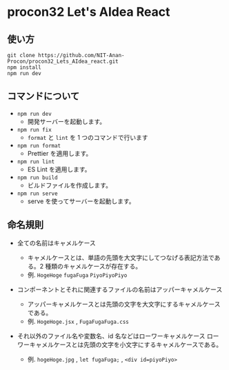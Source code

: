 # procon32 Let's AIdea React

## 使い方

```
git clone https://github.com/NIT-Anan-Procon/procon32_Lets_AIdea_react.git
npm install
npm run dev
```

## コマンドについて

- `npm run dev`
  - 開発サーバーを起動します。
- `npm run fix`
  - `format` と `lint` を 1 つのコマンドで行います
- `npm run format`
  - Prettier を適用します。
- `npm run lint`
  - ES Lint を適用します。
- `npm run build`
  - ビルドファイルを作成します。
- `npm run serve`
  - serve を使ってサーバーを起動します。

## 命名規則

- 全ての名前はキャメルケース

  - キャメルケースとは、単語の先頭を大文字にしてつなげる表記方法である。2 種類のキャメルケースが存在する。
  - 例. `HogeHoge` `fugaFuga` `PiyoPiyoPiyo`

- コンポーネントとそれに関連するファイルの名前はアッパーキャメルケース
  - アッパーキャメルケースとは先頭の文字を大文字にするキャメルケースである。
  - 例. `HogeHoge.jsx` , `FugaFugaFuga.css`

- それ以外のファイル名や変数名、id 名などはローワーキャメルケース
ローワーキャメルケースとは先頭の文字を小文字にするキャメルケースである。
  - 例. `hogeHoge.jpg` , `let fugaFuga;` , `<div id=piyoPiyo>`
